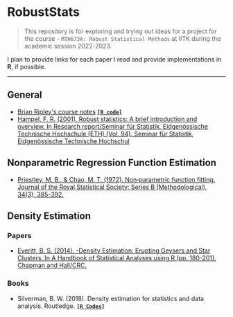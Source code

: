 # RobustStats

> This repository is for exploring and trying out ideas for a project for the course - `MTH673A: Robust Statistical Methods` at IITK during the academic session 2022-2023. 

I plan to provide links for each paper I read and provide implementations in **R**, if possible.

---

## General

  * [Brian Ripley's course notes](https://web.archive.org/web/20121021081319/http://www.stats.ox.ac.uk/pub/StatMeth/Robust.pdf) [**`[R code]`**](https://github.com/ArkaB-DS/RobustStats/blob/main/RobustStatistics.R)
  * [Hampel, F. R. (2001). Robust statistics: A brief introduction and overview. In Research report/Seminar für Statistik, Eidgenössische Technische Hochschule (ETH) (Vol. 94). Seminar für Statistik, Eidgenössische Technische Hochschul](https://www.research-collection.ethz.ch/bitstream/handle/20.500.11850/145174/1/eth-24068-01.pdf)
  
## Nonparametric Regression Function Estimation

 * [Priestley, M. B., & Chao, M. T. (1972). Non‐parametric function fitting. Journal of the Royal Statistical Society: Series B (Methodological), 34(3), 385-392.](https://sites.stat.washington.edu/courses/stat527/s14/readings/Priestley_Chao_RSSB_1972.pdf)

## Density Estimation
 
 ### Papers
  * [Everitt, B. S. (2014). -Density Estimation: Erupting Geysers and Star Clusters. In A Handbook of Statistical Analyses using R (pp. 180-201). Chapman and Hall/CRC.](http://www2.uaem.mx/r-mirror/web/packages/HSAUR/vignettes/Ch_density_estimation.pdf)
 
 ### Books
  * Silverman, B. W. (2018). Density estimation for statistics and data analysis. Routledge. [**`[R Codes]`**](https://github.com/ArkaB-DS/RobustStats/tree/main/de4sda)
